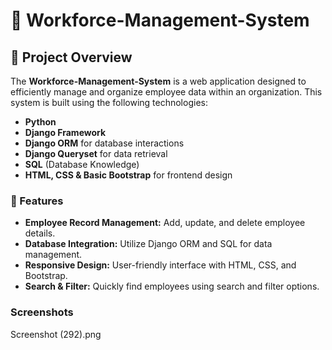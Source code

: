 # 🏢 Workforce-Management-System




## 📖 Project Overview

The **Workforce-Management-System** is a web application designed to efficiently manage and organize employee data within an organization. This system is built using the following technologies:

- **Python**
- **Django Framework**
- **Django ORM** for database interactions
- **Django Queryset** for data retrieval
- **SQL** (Database Knowledge)
- **HTML, CSS & Basic Bootstrap** for frontend design

### 🚀 Features

- **Employee Record Management:** Add, update, and delete employee details.
- **Database Integration:** Utilize Django ORM and SQL for data management.
- **Responsive Design:** User-friendly interface with HTML, CSS, and Bootstrap.
- **Search & Filter:** Quickly find employees using search and filter options.

### Screenshots 

Screenshot (292).png

